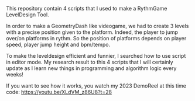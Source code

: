 This repository contain 4 scripts that I used to make a RythmGame LevelDesign Tool.

In order to make a GeometryDash like videogame, we had to create 3 levels with a precise position given to the platform.
Indeed, the player to jump over/on platforms in rythm. So the position of platforms depends on player speed, player jump height and bpm/tempo. 

To make the leveldesign efficient and funnier, I searched how to use script in editor mode.
My research result to this 4 scripts that I will certainly update as I learn new things in programming and algorithm logic every weeks!

If you want to see how it works, you watch my 2023 DemoReel at this time code: https://youtu.be/XLdVM_z86U8?t=28
